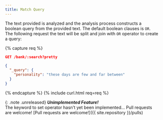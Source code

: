 ```yaml
---
title: Match Query
---
```


The text provided is analyzed and the analysis process constructs a boolean query from the provided text. The default boolean clauses is `OR`. The following request the text will be split and join with `OR` operator to create a query:

{% capture req %}

```json
GET /bank/:search?pretty

{
  "_query": {
    "personality": "these days are few and far between"
  }
}
```
{% endcapture %}
{% include curl.html req=req %}

{: .note .unreleased}
**_Unimplemented Feature!_**<br>
The keyword to set operator hasn’t yet been implemented... Pull requests are welcome!
[Pull requests are welcome!]({{ site.repository }}/pulls)
